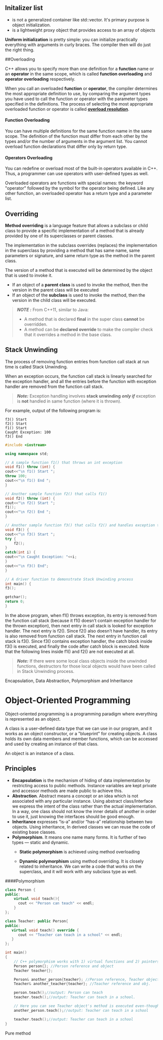 
## Initalizer list
* is not a generalized container like std::vector. It's primary purpose is object initialization.
* is a lightweight proxy object that provides access to an array of objects

**Uniform initialization** is pretty simple: you can initialize practically everything with arguments in curly braces. The compiler then will do just the right thing.

##Overloading

C++ allows you to specify more than one definition for a **function** name or an **operator** in the same scope, which is called **function overloading** and **operator overloading** respectively.

When you call an overloaded **function** or **operator**, the compiler determines the most appropriate definition to use, by comparing the argument types you have used to call the function or operator with the parameter types specified in the definitions. The process of selecting the most appropriate overloaded function or operator is called **[overload resolution](http://cpp.arh.pub.ro/cpp/language/overload_resolution)**.

#### Function Overloading

You can have multiple definitions for the same function name in the same scope. The definition of the function must differ from each other by the types and/or the number of arguments in the argument list. You cannot overload function declarations that differ only by return type.

#### Operators Overloading

You can redefine or overload most of the built-in operators available in C++. Thus, a programmer can use operators with user-defined types as well.

Overloaded operators are functions with special names: the keyword "operator" followed by the symbol for the operator being defined. Like any other function, an overloaded operator has a return type and a parameter list.

## Overriding
**Method overriding** is a language feature that allows a subclass or child class to provide a specific implementation of a method that is already provided by one of its superclasses or parent classes. 

The implementation in the subclass overrides (replaces) the implementation in the superclass by providing a method that has same name, same parameters or signature, and same return type as the method in the parent class.

The version of a method that is executed will be determined by the object that is used to invoke it. 
* If an object of a **parent class** is used to invoke the method, then the version in the parent class will be executed
* If an object of the **subclass** is used to invoke the method, then the version in the child class will be executed.

> **_NOTE :_**   From C++11, similar to Java:
>* A method that is declared **final** in the super class **cannot** be overridden.
>* A method can be **declared override** to make the compiler check that it overrides a method in the base class.

## Stack Unwinding

The process of removing function entries from function call stack at run time is called Stack Unwinding. 


When an exception occurs, the function call stack is linearly searched for the exception handler, and all the entries before the function with exception handler are removed from the function call stack.
> **_Note:_**
>  Exception handling involves **stack unwinding** ***only if*** exception is **not** handled in same function (where it is thrown).

For example, output of the following program is:
```
f3() Start
f2() Start
f1() Start
Caught Exception: 100
f3() End
```
    
```c++
#include <iostream> 

using namespace std; 

// A sample function f1() that throws an int exception 
void f1() throw (int) { 
cout<<"\n f1() Start "; 
throw 100; 
cout<<"\n f1() End "; 
} 

// Another sample function f2() that calls f1() 
void f2() throw (int) { 
cout<<"\n f2() Start "; 
f1(); 
cout<<"\n f2() End "; 
} 

// Another sample function f3() that calls f2() and handles exception thrown by f1() 
void f3() { 
cout<<"\n f3() Start "; 
try { 
	f2(); 
} 
catch(int i) { 
cout<<"\n Caught Exception: "<<i; 
} 
cout<<"\n f3() End"; 
} 

// A driver function to demonstrate Stack Unwinding process 
int main() { 
f3(); 

getchar(); 
return 0; 
} 
```
In the above program, when f1() throws exception, its entry is removed from the function call stack (because it f1() doesn’t contain exception handler for the thrown exception), then next entry in call stack is looked for exception handler. The next entry is f2(). Since f2() also doesn’t have handler, its entry is also removed from function call stack. The next entry in function call stack is f3(). Since f3() contains exception handler, the catch block inside f3() is executed, and finally the code after catch block is executed. Note that the following lines inside f1() and f2() are not executed at all.
> **_Note:_**
>  If there were some local class objects inside the unwinded functions, destructors for those local objects would have been called in Stack Unwinding process.


Encapsulation, Data Abstraction, Polymorphism and Inheritance

# Object-Oriented Programming

Object-oriented programming is a programming paradigm where everything is represented as an object.

A class is a user-defined data type that we can use in our program, and it works as an object constructor, or a "blueprint" for creating objects.
A class holds its own data members and member functions, which can be accessed and used by creating an instance of that class.

An object is an instance of a class.

## Principles 

* **Encapsulation** 
    is the mechanism of hiding of data implementation by restricting access to public methods. 
    Instance variables are kept private and accessor methods are made public to achieve this.
* **Abstraction**.
    Abstract means a concept or an idea which is not associated with any particular instance. 
    Using abstract class/Interface we express the intent of the class rather than the actual implementation. 
    In a way, one class should not know the inner details of another in order to use it, just knowing the interfaces should be good enough.
* **Inheritance** 
    expresses “is-a” and/or “has-a” relationship between two objects. 
    Using inheritance, In derived classes we can reuse the code of existing base classes.
* **Polymorphism**.
    It means one name many forms. It is further of two types — static and dynamic. 
    * **Static polymorphism** is achieved using method overloading
    
    * **Dynamic polymorphism** using method overriding. It is closely related to inheritance. 
    We can write a code that works on the superclass, and it will work with any subclass type as well.
    
####Polymorphism

```c++
class Person {
public:
    virtual void teach(){
      cout << "Person can teach" << endl;
    }
};

class Teacher: public Person{
public:
   virtual void teach() override {
      cout << "Teacher can teach in a school" << endl;
   }
};

int main()
{
    // C++ polymorphism works with 1) virtual functions and 2) pointers / references to objects
    Person person{}; //Person reference and object
    Teacher teacher{};

    Person& another_person{teacher}; //Person reference, Teacher object
    Teacher& another_teacher{teacher}; //Teacher reference and obj.

    person.teach();//output: Person can teach
    teacher.teach();//output: Teacher can teach in a school.

    // Here you can see Teacher object's method is executed even-though the Person reference was used
    another_person.teach();//output: Teacher can teach in a school

    teacher.teach();//output: Teacher can teach in a school
}
```

Pure method